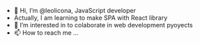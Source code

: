 - 👋 Hi, I’m @leolicona, JavaScript developer 
- Actually, I am learning to make SPA with React library
- 👀 I’m interested in to colaborate in web development pyoyects 
- 📫 How to reach me ...


